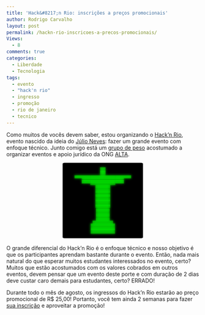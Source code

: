 ```yaml
---
title: 'Hack&#8217;n Rio: inscrições a preços promocionais'
author: Rodrigo Carvalho
layout: post
permalink: /hackn-rio-inscricoes-a-precos-promocionais/
Views:
  - 8
comments: true
categories:
  - Liberdade
  - Tecnologia
tags:
  - evento
  - "hack'n rio"
  - ingresso
  - promoção
  - rio de janeiro
  - tecnico
---
```

Como muitos de vocês devem saber, estou organizando o <a title="Site do Hack'n Rio" href="https://hacknrio.org" target="_blank">Hack&#8217;n Rio</a>, evento nascido da ideia do <a title="Júlio Neves na Wikipédia" href="https://pt.wikipedia.org/wiki/Julio_Cezar_Neves" target="_blank">Júlio Neves</a>: fazer um grande evento com enfoque técnico. Junto comigo está um <a title="Organizadores do Hack'n Rio" href="https://hacknrio.org/organizacao" target="_blank">grupo de peso</a> acostumado a organizar eventos e apoio jurídico da ONG <a title="Site da ALTA" href="https://www.alta.org.br/" target="_blank">ALTA</a>.

<p style="text-align: center;">
  <img class="aligncenter size-medium wp-image-664" title="Logo Hack'n Rio" src="/wp-content/uploads/2011/08/logo_hacknrio-300x281.png" alt="Logotipo do Hack'n Rio" width="210" height="197" />
</p>

O grande diferencial do Hack&#8217;n Rio é o enfoque técnico e nosso objetivo é que os participantes aprendam bastante durante o evento. Então, nada mais natural do que esperar muitos estudantes interessados no evento, certo? Muitos que estão acostumados com os valores cobrados em outros eventos, devem pensar que um evento deste porte e com duração de 2 dias deve custar caro demais para estudantes, certo? ERRADO!

Durante todo o mês de agosto, os ingressos do Hack&#8217;n Rio estarão ao preço promocional de R$ 25,00! Portanto, você tem ainda 2 semanas para fazer <a title="Inscrições Hack'n Rio" href="https://hacknrio.org/inscricoes" target="_blank">sua inscrição</a> e aproveitar a promoção!
